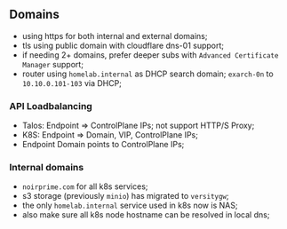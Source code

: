 ## Domains

- using https for both internal and external domains;
- tls using public domain with cloudflare dns-01 support;
- if needing 2+ domains, prefer deeper subs with `Advanced Certificate Manager` support;
- router using `homelab.internal` as DHCP search domain; `exarch-0n` to `10.10.0.101-103` via DHCP;

### API Loadbalancing

- Talos: Endpoint => ControlPlane IPs; not support HTTP/S Proxy;
- K8S: Endpoint => Domain, VIP, ControlPlane IPs;
- Endpoint Domain points to ControlPlane IPs;

### Internal domains

- `noirprime.com` for all k8s services;
- s3 storage (previously `minio`) has migrated to `versitygw`;
- the only `homelab.internal` service used in k8s now is NAS;
- also make sure all k8s node hostname can be resolved in local dns;
